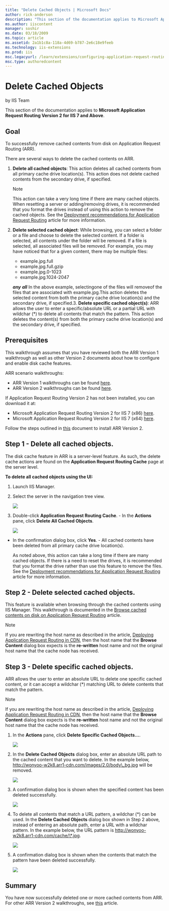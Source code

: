 ```yaml
---
title: "Delete Cached Objects | Microsoft Docs"
author: rick-anderson
description: "This section of the documentation applies to Microsoft Application Request Routing Version 2 for IIS 7 and Above . Goal To successfully remove cached content..."
ms.author: iiscontent
manager: soshir
ms.date: 03/18/2009
ms.topic: article
ms.assetid: 2a1b1c8a-118a-4d69-b787-2e6c18e9feeb
ms.technology: iis-extensions
ms.prod: iis
msc.legacyurl: /learn/extensions/configuring-application-request-routing-arr/delete-cached-objects
msc.type: authoredcontent
---
```

Delete Cached Objects
====================
by IIS Team

This section of the documentation applies to **Microsoft Application Request Routing Version 2 for IIS 7 and Above**.

## Goal

To successfully remove cached contents from disk on Application Request Routing (ARR).

There are several ways to delete the cached contents on ARR.

1. **Delete all cached objects**: This action deletes all cached contents from all primary cache drive location(s). This action does not delete cached contents from the secondary drive, if specified. 

    > [!NOTE]
    > This action can take a very long time if there are many cached objects. When resetting a server or adding/removing drives, it is recommended that you format the drives instead of using this action to remove the cached objects. See the [Deployment recommendations for Application Request Routing](../installing-application-request-routing-arr/deployment-recommendations-for-application-request-routing.md) article for more information.
2. **Delete selected cached object**: While browsing, you can select a folder or a file and choose to delete the selected content. If a folder is selected, all contents under the folder will be removed. If a file is selected, all associated files will be removed. For example, you may have noticed that for a given content, there may be multiple files:

    - example.jpg.full
    - example.jpg.full.gzip
    - example.jpg.0-1023
    - example.jpg.1024-2047

    ***any***    ***all***
In the above example, selectingone of the files will removeof the files that are associated with example.jpg.This action deletes the selected content from both the primary cache drive location(s) and the secondary drive, if specified.3. **Delete specific cached object(s)**: ARR allows the user to enter a specific/absolute URL or a partial URL with wildchar (\*) to delete all contents that match the pattern. This action deletes the content(s) from both the primary cache drive location(s) and the secondary drive, if specified.

## Prerequisites

This walkthrough assumes that you have reviewed both the ARR Version 1 walkthrough as well as other Version 2 documents about how to configure and enable disk cache features.

ARR scenario walkthroughs:

- ARR Version 1 walkthroughs can be found [here](../planning-for-arr/using-the-application-request-routing-module.md).
- ARR Version 2 walkthroughs can be found [here](../planning-for-arr/application-request-routing-version-2-overview.md).

If Application Request Routing Version 2 has not been installed, you can download it at:

- Microsoft Application Request Routing Version 2 for IIS 7 (x86) [here](https://download.microsoft.com/download/4/D/F/4DFDA851-515F-474E-BA7A-5802B3C95101/ARRv2_setup_x86.EXE).
- Microsoft Application Request Routing Version 2 for IIS 7 (x64) [here](https://download.microsoft.com/download/3/4/1/3415F3F9-5698-44FE-A072-D4AF09728390/ARRv2_setup_x64.EXE).

Follow the steps outlined in [this](../installing-application-request-routing-arr/install-application-request-routing-version-2.md) document to install ARR Version 2.

## Step 1 - Delete all cached objects.

The disk cache feature in ARR is a server-level feature. As such, the delete cache actions are found on the **Application Request Routing Cache** page at the server level.

**To delete all cached objects using the UI:** 

1. Launch IIS Manager.
2. Select the server in the navigation tree view.

    ![](delete-cached-objects/_static/image1.jpg)
3. Double-click **Application Request Routing Cache**. - In the **Actions** pane, click **Delete All Cached Objects**. 

    ![](delete-cached-objects/_static/image2.jpg)
- In the confirmation dialog box, click **Yes**. - All cached contents have been deleted from all primary cache drive location(s). 

    As noted above, this action can take a long time if there are many cached objects. If there is a need to reset the drives, it is recommended that you format the drive rather than use this feature to remove the files. See the [Deployment recommendations for Application Request Routing](../installing-application-request-routing-arr/deployment-recommendations-for-application-request-routing.md) article for more information.

## Step 2 - Delete selected cached objects.

This feature is available when browsing through the cached contents using IIS Manager. This walkthrough is documented in the [Browse cached contents on disk on Application Request Routing](browse-cached-contents-on-disk-on-application-request-routing.md) article.

> [!NOTE]
> If you are rewriting the host name as described in the article, [Deploying Application Request Routing in CDN](../installing-application-request-routing-arr/deploying-application-request-routing-in-cdn.md), then the host name that the **Browse Content** dialog box expects is the **re-written** host name and not the original host name that the cache node has received.

## Step 3 - Delete specific cached objects.

ARR allows the user to enter an absolute URL to delete one specific cached content, or it can accept a wildchar (\*) matching URL to delete contents that match the pattern.

> [!NOTE]
> If you are rewriting the host name as described in the article, [Deploying Application Request Routing in CDN](../installing-application-request-routing-arr/deploying-application-request-routing-in-cdn.md), then the host name that the **Browse Content** dialog box expects is the **re-written** host name and not the original host name that the cache node has received.

1. In the **Actions** pane, click **Delete Specific Cached Objects...**.

    ![](delete-cached-objects/_static/image3.jpg)
2. In the **Delete Cached Objects** dialog box, enter an absolute URL path to the cached content that you want to delete. In the example below, http://wonyoo-w2k8.arr1-cdn.com/images/2.0/body\_bg.jpg will be removed.

    ![](delete-cached-objects/_static/image4.jpg)
3. A confirmation dialog box is shown when the specified content has been deleted successfully.

    [![](delete-cached-objects/_static/image6.jpg)](delete-cached-objects/_static/image5.jpg)
4. To delete all contents that match a URL pattern, a wildchar (\*) can be used. In the **Delete Cached Objects** dialog box shown in Step 2 above, instead of entering an absolute path, enter a URL with a wildchar pattern. In the example below, the URL pattern is http://wonyoo-w2k8.arr1-cdn.com/cache/\*.jpg.

    [![](delete-cached-objects/_static/image8.jpg)](delete-cached-objects/_static/image7.jpg)
5. A confirmation dialog box is shown when the contents that match the pattern have been deleted successfully. 

    [![](delete-cached-objects/_static/image10.jpg)](delete-cached-objects/_static/image9.jpg)

## Summary

You have now successfully deleted one or more cached contents from ARR. For other ARR Version 2 walkthroughs, see [this](../planning-for-arr/application-request-routing-version-2-overview.md) article.